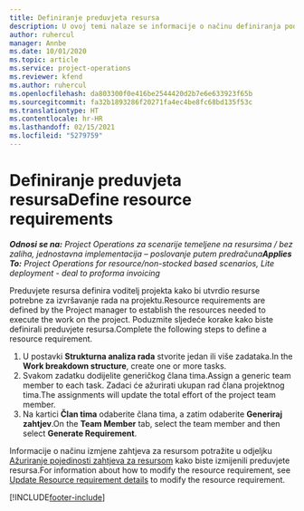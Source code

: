 ```yaml
---
title: Definiranje preduvjeta resursa
description: U ovoj temi nalaze se informacije o načinu definiranja podataka o preduvjetu resursa.
author: ruhercul
manager: Annbe
ms.date: 10/01/2020
ms.topic: article
ms.service: project-operations
ms.reviewer: kfend
ms.author: ruhercul
ms.openlocfilehash: da803300f0e416be2544420d2b7e6e633923f65b
ms.sourcegitcommit: fa32b1893286f20271fa4ec4be8fc68bd135f53c
ms.translationtype: HT
ms.contentlocale: hr-HR
ms.lasthandoff: 02/15/2021
ms.locfileid: "5279759"
---
```

# <a name="define-resource-requirements"></a><span data-ttu-id="91af6-103">Definiranje preduvjeta resursa</span><span class="sxs-lookup"><span data-stu-id="91af6-103">Define resource requirements</span></span>

<span data-ttu-id="91af6-104">_**Odnosi se na:** Project Operations za scenarije temeljene na resursima / bez zaliha, jednostavna implementacija – poslovanje putem predračuna_</span><span class="sxs-lookup"><span data-stu-id="91af6-104">_**Applies To:** Project Operations for resource/non-stocked based scenarios, Lite deployment - deal to proforma invoicing_</span></span>

<span data-ttu-id="91af6-105">Preduvjete resursa definira voditelj projekta kako bi utvrdio resurse potrebne za izvršavanje rada na projektu.</span><span class="sxs-lookup"><span data-stu-id="91af6-105">Resource requirements are defined by the Project manager to establish the resources needed to execute the work on the project.</span></span> <span data-ttu-id="91af6-106">Poduzmite sljedeće korake kako biste definirali preduvjete resursa.</span><span class="sxs-lookup"><span data-stu-id="91af6-106">Complete the following steps to define a resource requirement.</span></span>

1.  <span data-ttu-id="91af6-107">U postavki **Strukturna analiza rada** stvorite jedan ili više zadataka.</span><span class="sxs-lookup"><span data-stu-id="91af6-107">In the **Work breakdown structure**, create one or more tasks.</span></span>
2.  <span data-ttu-id="91af6-108">Svakom zadatku dodijelite generičkog člana tima.</span><span class="sxs-lookup"><span data-stu-id="91af6-108">Assign a generic team member to each task.</span></span> <span data-ttu-id="91af6-109">Zadaci će ažurirati ukupan rad člana projektnog tima.</span><span class="sxs-lookup"><span data-stu-id="91af6-109">The assignments will update the total effort of the project team member.</span></span>
3.  <span data-ttu-id="91af6-110">Na kartici **Član tima** odaberite člana tima, a zatim odaberite **Generiraj zahtjev**.</span><span class="sxs-lookup"><span data-stu-id="91af6-110">On the **Team Member** tab, select the team member and then select **Generate Requirement**.</span></span>

<span data-ttu-id="91af6-111">Informacije o načinu izmjene zahtjeva za resursom potražite u odjeljku [Ažuriranje pojedinosti zahtjeva za resursom](define-resource-requirements.md) kako biste izmijenili preduvjete resursa.</span><span class="sxs-lookup"><span data-stu-id="91af6-111">For information about how to modify the resource requirement, see [Update Resource requirement details](define-resource-requirements.md) to modify the resource requirement.</span></span>

[!INCLUDE[footer-include](../includes/footer-banner.md)]